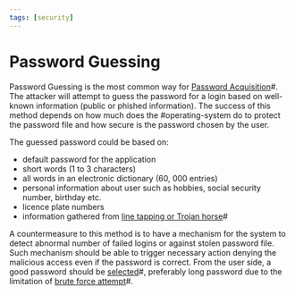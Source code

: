 ```yaml
---
tags: [security]
---
```


# Password Guessing

Password Guessing is the most common way for [Password Acquisition](202301021707.md)#.
The attacker will attempt to guess the password for a login based on well-known
information (public or phished information). The success of this method
depends on how much does the #operating-system do to protect the password file
and how secure is the password chosen by the user.

The guessed password could be based on:
- default password for the application
- short words (1 to 3 characters)
- all words in an electronic dictionary (60, 000 entries)
- personal information about user such as hobbies, social security number,
  birthday etc.
- licence plate numbers
- information gathered from [line tapping or Trojan horse](202301021720.md)#

A countermeasure to this method is to have a mechanism for the system to detect
abnormal number of failed logins or against stolen password file. Such mechanism
should be able to trigger necessary action denying the malicious access even if
the password is correct. From the user side, a good password should be
[selected](202301022351.md)#, preferably long password due to the limitation of
[brute force attempt](202209281259.md)#.
